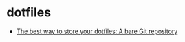 # dotfiles

- [The best way to store your dotfiles: A bare Git repository](https://www.atlassian.com/git/tutorials/dotfiles)
